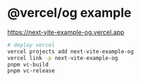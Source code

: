 # @vercel/og example

https://next-vite-example-og.vercel.app

```sh
# deploy vercel
vercel projects add next-vite-example-og
vercel link -p next-vite-example-og
pnpm vc-build
pnpm vc-release
```
